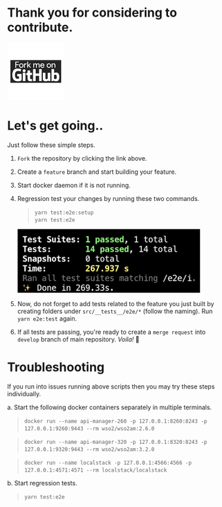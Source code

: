 # Thank you for considering to contribute.

<a href="https://github.com/ramgrandhi/serverless-wso2-apim/fork">![x](./assets/fork-me-on-github.png)</a>

# Let's get going..
Just follow these simple steps.

1. `Fork` the repository by clicking the link above.

2. Create a `feature` branch and start building your feature.

3. Start docker daemon if it is not running.

4. Regression test your changes by running these two commands.  

    > `yarn test:e2e:setup`  
    > `yarn test:e2e`
  
    ![img](./assets/e2e-tests-ok.png)

5. Now, do not forget to add tests related to the feature you just built by creating folders under `src/__tests__/e2e/*` (follow the naming). Run `yarn e2e:test` again. 

6. If all tests are passing, you're ready to create a `merge request` into `develop` branch of main repository. _Voila!_ 🚀

# Troubleshooting
If you run into issues running above scripts then you may try these steps individually.

a. Start the following docker containers separately in multiple terminals.

> `docker run --name api-manager-260 -p 127.0.0.1:8260:8243 -p 127.0.0.1:9260:9443 --rm wso2/wso2am:2.6.0`

> `docker run --name api-manager-320 -p 127.0.0.1:8320:8243 -p 127.0.0.1:9320:9443 --rm wso2/wso2am:3.2.0`

> `docker run --name localstack -p 127.0.0.1:4566:4566 -p 127.0.0.1:4571:4571 --rm localstack/localstack`

b. Start regression tests.
    
> `yarn test:e2e`

